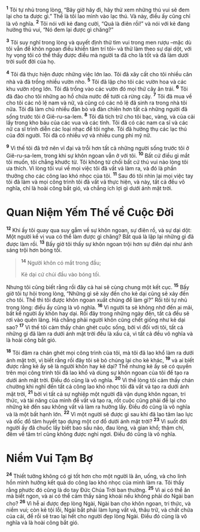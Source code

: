<sup><b>1</b></sup> Tôi tự nhủ trong lòng, “Bây giờ hãy đi, hãy thử xem những thú vui sẽ đem lại cho ta được gì.” Thế là tôi lao mình vào lạc thú. Và này, điều ấy cũng chỉ là vô nghĩa. <sup><b>2</b></sup> Tôi nói với kẻ đang cười, “Quả là điên rồi!” và nói với kẻ đang hưởng thú vui, “Nó đem lại được gì chăng?”

<sup><b>3</b></sup> Tôi suy nghĩ trong lòng và quyết định thử tìm vui trong men rượu –mặc dù tôi vẫn để khôn ngoan điều khiển tâm trí tôi– và thử làm theo sự dại dột, với hy vọng tôi có thể thấy được điều mà người ta đã cho là tốt và đã làm dưới trời suốt đời của họ.

<sup><b>4</b></sup> Tôi đã thực hiện được những việc lớn lao. Tôi đã xây cất cho tôi nhiều căn nhà và đã trồng nhiều vườn nho. <sup><b>5</b></sup> Tôi đã lập cho tôi các vườn hoa và các khu vườn rộng lớn. Tôi đã trồng vào các vườn đó mọi thứ cây ăn trái. <sup><b>6</b></sup> Tôi đã đào cho tôi những ao hồ chứa nước để tưới cả rừng cây. <sup><b>7</b></sup> Tôi đã mua về cho tôi các nô lệ nam và nữ, và cũng có các nô lệ đã sinh ra trong nhà tôi nữa. Tôi đã làm chủ nhiều đàn bò và đàn chiên hơn tất cả những người đã sống trước tôi ở Giê-ru-sa-lem. <sup><b>8</b></sup> Tôi đã tích trữ cho tôi bạc, vàng, và của cải lấy trong kho báu của các vua và các tỉnh. Tôi đã có các nam ca sĩ và các nữ ca sĩ trình diễn các loại nhạc để tôi nghe. Tôi đã hưởng thụ các lạc thú của đời người. Tôi đã có nhiều vợ và nhiều cung phi mỹ nữ.

<sup><b>9</b></sup> Vì thế tôi đã trở nên vĩ đại và trỗi hơn tất cả những người sống trước tôi ở Giê-ru-sa-lem, trong khi sự khôn ngoan vẫn ở với tôi. <sup><b>10</b></sup> Bất cứ điều gì mắt tôi muốn, tôi chẳng khước từ. Tôi không từ chối bất cứ thú vui nào lòng tôi ưa thích. Vì lòng tôi vui về mọi việc tôi đã vất vả làm ra, và đó là phần thưởng cho các công lao khó nhọc của tôi. <sup><b>11</b></sup> Sau đó tôi nhìn lại mọi việc tay tôi đã làm và mọi công trình tôi đã vất vả thực hiện, và này, tất cả đều vô nghĩa, chỉ là hoài công bắt gió, và chẳng ích lợi gì dưới ánh mặt trời.

# Quan Niệm Yếm Thế về Cuộc Ðời
<sup><b>12</b></sup> Khi ấy tôi quay qua suy gẫm về sự khôn ngoan, sự điên rồ, và sự dại dột: Một người kế vị vua có thể làm được gì chăng? Bất quá là lặp lại những gì đã được làm rồi. <sup><b>13</b></sup> Bấy giờ tôi thấy sự khôn ngoan trội hơn sự điên dại như ánh sáng trội hơn bóng tối.


> <sup><b>14</b></sup> Người khôn có mắt trong đầu;
> 
> Kẻ dại cứ chúi đầu vào bóng tối.
>

Nhưng tôi cũng biết rằng rồi đây cả hai sẽ cùng chung một kết cục. <sup><b>15</b></sup> Bấy giờ tôi tự hỏi trong lòng, “Những gì sẽ xảy đến cho kẻ dại cũng sẽ xảy đến cho tôi. Thế thì tôi được khôn ngoan xuất chúng để làm gì?” Rồi tôi tự nhủ trong lòng: điều ấy cũng là vô nghĩa. <sup><b>16</b></sup> Vì người ta sẽ không nhớ đến ai mãi, bất kể người ấy khôn hay dại. Rồi đây trong những ngày đến, tất cả đều sẽ rơi vào quên lãng. Há chẳng phải người khôn cũng chết giống như kẻ dại sao? <sup><b>17</b></sup> Vì thế tôi cảm thấy chán ghét cuộc sống, bởi vì đối với tôi, tất cả những gì đã làm ra dưới ánh mặt trời đều là xấu cả, vì tất cả đều vô nghĩa và là hoài công bắt gió.

<sup><b>18</b></sup> Tôi đâm ra chán ghét mọi công trình của tôi, mà tôi đã lao khổ làm ra dưới ánh mặt trời, vì biết rằng rồi đây tôi sẽ bỏ chúng lại cho kẻ khác, <sup><b>19</b></sup> và ai biết được rằng kẻ ấy sẽ là người khôn hay kẻ dại? Thế nhưng kẻ ấy sẽ có quyền trên mọi công trình tôi đã lao khổ và dùng sự khôn ngoan của tôi để tạo ra dưới ánh mặt trời. Ðiều đó cũng là vô nghĩa. <sup><b>20</b></sup> Vì thế lòng tôi cảm thấy chán chường khi nghĩ đến tất cả công lao khó nhọc tôi đã vất vả tạo ra dưới ánh mặt trời, <sup><b>21</b></sup> bởi vì tất cả sự nghiệp một người đã vận dụng khôn ngoan, tri thức, và tài năng của mình để vất vả tạo ra, rốt cuộc cũng phải để lại cho những kẻ đến sau không vất vả làm ra hưởng lấy. Ðiều đó cũng là vô nghĩa và là một bất hạnh lớn. <sup><b>22</b></sup> Vì một người sẽ được gì sau khi đã lao tâm lao lực và dốc đổ tâm huyết tạo dựng một cơ đồ dưới ánh mặt trời? <sup><b>23</b></sup> Vì suốt đời người ấy đã chuốc lấy biết bao sầu não, đau lòng, và gian khổ; thậm chí, đêm về tâm trí cũng không được nghỉ ngơi. Ðiều đó cũng là vô nghĩa.

# Niềm Vui Tạm Bợ
<sup><b>24</b></sup> Thiết tưởng không có gì tốt hơn cho một người là ăn, uống, và cho linh hồn mình hưởng kết quả do công lao khó nhọc của mình làm ra. Tôi thấy rằng phước đó cũng là do tay Ðức Chúa Trời ban thưởng. <sup><b>25</b></sup> Vì ai có thể ăn mà biết ngon, và ai có thể cảm thấy sảng khoái nếu không phải do Ngài ban cho? <sup><b>26</b></sup> Vì hễ ai được đẹp lòng Ngài, Ngài ban cho khôn ngoan, tri thức, và niềm vui; còn kẻ tội lỗi, Ngài bắt phải làm lụng vất vả, thâu trữ, và chất chứa của cải, để rồi sẽ trao lại hết cho người đẹp lòng Ngài. Ðiều đó cũng là vô nghĩa và là hoài công bắt gió.

